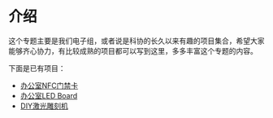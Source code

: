 # 介绍

这个专题主要是我们电子组，或者说是科协的长久以来有趣的项目集合，希望大家能够齐心协力，有比较成熟的项目都可以写到这里，多多丰富这个专题的内容。

下面是已有项目：

- [办公室NFC门禁卡](NFC门禁卡/介绍.md)
- [办公室LED Board](LED%20Board/介绍.md)
- [DIY激光雕刻机](激光雕刻机/介绍.md)